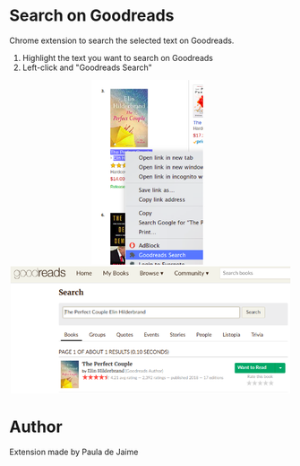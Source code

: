 # Search on Goodreads

Chrome extension to search the selected text on Goodreads.

1. Highlight the text you want to search on Goodreads
2. Left-click and "Goodreads Search"

<div align="center">
<img src="img/amazon.png" width="200" />&nbsp;&nbsp;&nbsp;<img src="img/goodreads.png" width="500" />
</div>

# Author
Extension made by Paula de Jaime
